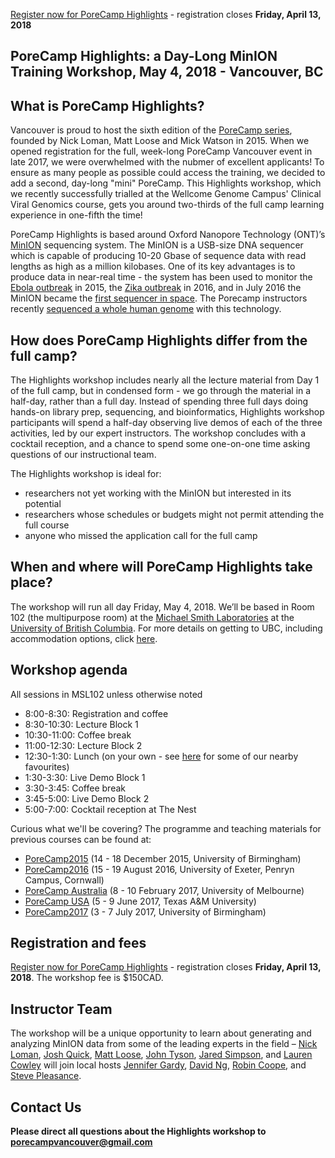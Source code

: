 [Register now for PoreCamp Highlights](https://www.eventbrite.com/e/porecamp-vancouver-one-day-highlights-session-registration-friday-may-4-tickets-43071424791) - registration closes **Friday, April 13, 2018**

## PoreCamp Highlights: a Day-Long MinION Training Workshop, May 4, 2018 - Vancouver, BC

## What is PoreCamp Highlights?
Vancouver is proud to host the sixth edition of the [PoreCamp series](https://porecamp.github.io/), founded by Nick Loman, Matt Loose and Mick Watson in 2015. When we opened registration for the full, week-long PoreCamp Vancouver event in late 2017, we were overwhelmed with the nubmer of excellent applicants! To ensure as many people as possible could access the training, we decided to add a second, day-long "mini" PoreCamp. This Highlights workshop, which we recently successfully trialled at the Wellcome Genome Campus' Clinical Viral Genomics course, gets you around two-thirds of the full camp learning experience in one-fifth the time!

PoreCamp Highlights is based around Oxford Nanopore Technology (ONT)’s [MinION](https://nanoporetech.com/products/minion) sequencing system. The MinION is a USB-size DNA sequencer which is capable of producing 10-20 Gbase of sequence data with read lengths as high as a million kilobases. One of its key advantages is to produce data in near-real time - the system has been used to monitor the [Ebola outbreak](http://www.nature.com/nature/journal/v530/n7589/full/nature16996.html) in 2015, the [Zika outbreak](http://zibraproject.github.io/) in 2016, and in July 2016 the MinION became the [first sequencer in space](http://www.nasa.gov/mission_pages/station/research/experiments/2181.html). The Porecamp instructors recently [sequenced a whole human genome](http://github.com/nanopore-wgs-consortium/NA12878) with this technology. 

## How does PoreCamp Highlights differ from the full camp?
The Highlights workshop includes nearly all the lecture material from Day 1 of the full camp, but in condensed form - we go through the material in a half-day, rather than a full day. Instead of spending three full days doing hands-on library prep, sequencing, and bioinformatics, Highlights workshop participants will spend a half-day observing live demos of each of the three activities, led by our expert instructors. The workshop concludes with a cocktail reception, and a chance to spend some one-on-one time asking questions of our instructional team. 

The Highlights workshop is ideal for:
* researchers not yet working with the MinION but interested in its potential
* researchers whose schedules or budgets might not permit attending the full course
* anyone who missed the application call for the full camp 

## When and where will PoreCamp Highlights take place?
The workshop will run all day Friday, May 4, 2018. We’ll be based in Room 102 (the multipurpose room) at the [Michael Smith Laboratories](http://www.msl.ubc.ca/) at the [University of British Columbia](https://www.ubc.ca/). For more details on getting to UBC, including accommodation options, click [here](location.md).

## Workshop agenda
All sessions in MSL102 unless otherwise noted
* 8:00-8:30: Registration and coffee
* 8:30-10:30: Lecture Block 1
* 10:30-11:00: Coffee break
* 11:00-12:30: Lecture Block 2
* 12:30-1:30: Lunch (on your own - see [here](location.md) for some of our nearby favourites)
* 1:30-3:30: Live Demo Block 1
* 3:30-3:45: Coffee break
* 3:45-5:00: Live Demo Block 2
* 5:00-7:00: Cocktail reception at The Nest

Curious what we'll be covering? The programme and teaching materials for previous courses can be found at:
  * [PoreCamp2015](https://porecamp.github.io/2015/index.html) (14 - 18 December 2015, University of Birmingham)
  * [PoreCamp2016](https://porecamp.github.io/2016/index.html) (15 - 19 August 2016, University of Exeter, Penryn Campus, Cornwall)
  * [PoreCamp Australia](https://porecamp-au.github.io/) (8 - 10 February 2017, University of Melbourne)
  * [PoreCamp USA](http://www.txgen.tamu.edu/porecamp_usa/) (5 - 9 June 2017, Texas A&M University)
  * [PoreCamp2017](https://porecamp.github.io/2017/index.html) (3 - 7 July 2017, University of Birmingham)
  
## Registration and fees  
[Register now for PoreCamp Highlights](https://www.eventbrite.com/e/porecamp-vancouver-one-day-highlights-session-registration-friday-may-4-tickets-43071424791) - registration closes **Friday, April 13, 2018**. The workshop fee is $150CAD.

## Instructor Team
The workshop will be a unique opportunity to learn about generating and analyzing MinION data from some of the leading experts in the field – [Nick Loman](http://lab.loman.net/), [Josh Quick](http://lab.loman.net/), [Matt Loose](https://www.nottingham.ac.uk/life-sciences/people/matt.loose), [John Tyson](http://snutchlab.msl.ubc.ca/labmembers/), [Jared Simpson](http://simpsonlab.github.io/), and [Lauren Cowley](https://scholar.google.com/citations?user=t2_rH0kAAAAJ&hl=en) will join local hosts [Jennifer Gardy](http://www.spph.ubc.ca/person/jennifer-gardy/), [David Ng](http://popperfont.net/), [Robin Coope](http://www.bcgsc.ca/), and [Steve Pleasance](http://www.bcgsc.ca/).

## Contact Us
**Please direct all questions about the Highlights workshop to [porecampvancouver@gmail.com](mailto:porecampvancouver@gmail.com)**
